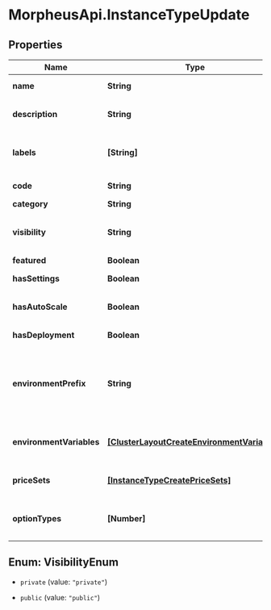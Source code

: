 # MorpheusApi.InstanceTypeUpdate

## Properties

Name | Type | Description | Notes
------------ | ------------- | ------------- | -------------
**name** | **String** | Instance type name | [optional] 
**description** | **String** | Instance type description | [optional] 
**labels** | **[String]** | Array of label strings, can be used for filtering. | [optional] 
**code** | **String** | Instance type code | [optional] 
**category** | **String** | Category | [optional] 
**visibility** | **String** | Visibility | [optional] [default to &#39;private&#39;]
**featured** | **Boolean** | Featured | [optional] 
**hasSettings** | **Boolean** | Enable Settings | [optional] 
**hasAutoScale** | **Boolean** | Enable Scaling (Horizontal) | [optional] 
**hasDeployment** | **Boolean** | Supports Deployments | [optional] 
**environmentPrefix** | **String** | Environment Prefix, can be used to make exported evars unique. | [optional] 
**environmentVariables** | [**[ClusterLayoutCreateEnvironmentVariables]**](ClusterLayoutCreateEnvironmentVariables.md) | Array of instance type env variables. | [optional] 
**priceSets** | [**[InstanceTypeCreatePriceSets]**](InstanceTypeCreatePriceSets.md) | Array of price set objects | [optional] 
**optionTypes** | **[Number]** | Array of instance type option type IDs | [optional] 



## Enum: VisibilityEnum


* `private` (value: `"private"`)

* `public` (value: `"public"`)





